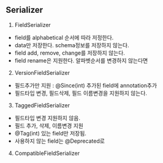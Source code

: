 ## Serializer
1. FieldSerializer
- field를 alphabetical 순서에 따라 저정한다.
- data만 저장한다. schema정보를 저장하지 않는다.
- field add, remove, change를 저장하지 않는다.
- field rename은 지원한다. 알파벳순서를 변경하지 않는다면
2. VersionFieldSerializer
- 필드추가만 지원 : @Since(int) 추가된 field에 annotation추가 
- 필드타입 변경, 필드삭제, 필드 이름변경을 지원하지 않는다.
3. TaggedFieldSerializer
- 필드타입 변경 지원하지 않음.
- 필드 추가, 삭제, 이름변경 지원
- @Tag(int) 있는 field만 저장됨. 
- 사용하지 않는 field는 @Deprecated로 
4. CompatibleFieldSerializer
 